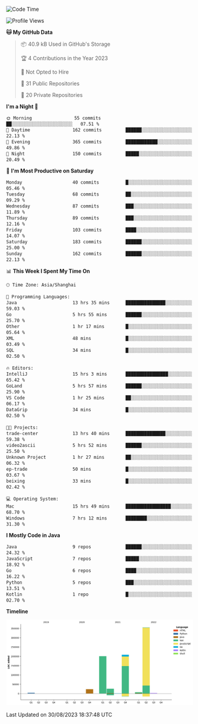 <!--START_SECTION:waka-->
![Code Time](http://img.shields.io/badge/Code%20Time-2%2C036%20hrs%2029%20mins-blue)

![Profile Views](http://img.shields.io/badge/Profile%20Views-0-blue)

**🐱 My GitHub Data** 

> 📦 40.9 kB Used in GitHub's Storage 
 > 
> 🏆 4 Contributions in the Year 2023
 > 
> 🚫 Not Opted to Hire
 > 
> 📜 31 Public Repositories 
 > 
> 🔑 20 Private Repositories 
 > 
**I'm a Night 🦉** 

```text
🌞 Morning                55 commits          ██░░░░░░░░░░░░░░░░░░░░░░░   07.51 % 
🌆 Daytime                162 commits         ██████░░░░░░░░░░░░░░░░░░░   22.13 % 
🌃 Evening                365 commits         ████████████░░░░░░░░░░░░░   49.86 % 
🌙 Night                  150 commits         █████░░░░░░░░░░░░░░░░░░░░   20.49 % 
```
📅 **I'm Most Productive on Saturday** 

```text
Monday                   40 commits          █░░░░░░░░░░░░░░░░░░░░░░░░   05.46 % 
Tuesday                  68 commits          ██░░░░░░░░░░░░░░░░░░░░░░░   09.29 % 
Wednesday                87 commits          ███░░░░░░░░░░░░░░░░░░░░░░   11.89 % 
Thursday                 89 commits          ███░░░░░░░░░░░░░░░░░░░░░░   12.16 % 
Friday                   103 commits         ████░░░░░░░░░░░░░░░░░░░░░   14.07 % 
Saturday                 183 commits         ██████░░░░░░░░░░░░░░░░░░░   25.00 % 
Sunday                   162 commits         ██████░░░░░░░░░░░░░░░░░░░   22.13 % 
```


📊 **This Week I Spent My Time On** 

```text
🕑︎ Time Zone: Asia/Shanghai

💬 Programming Languages: 
Java                     13 hrs 35 mins      ███████████████░░░░░░░░░░   59.03 % 
Go                       5 hrs 55 mins       ██████░░░░░░░░░░░░░░░░░░░   25.70 % 
Other                    1 hr 17 mins        █░░░░░░░░░░░░░░░░░░░░░░░░   05.64 % 
XML                      48 mins             █░░░░░░░░░░░░░░░░░░░░░░░░   03.49 % 
SQL                      34 mins             █░░░░░░░░░░░░░░░░░░░░░░░░   02.50 % 

🔥 Editors: 
IntelliJ                 15 hrs 3 mins       ████████████████░░░░░░░░░   65.42 % 
GoLand                   5 hrs 57 mins       ██████░░░░░░░░░░░░░░░░░░░   25.90 % 
VS Code                  1 hr 25 mins        ██░░░░░░░░░░░░░░░░░░░░░░░   06.17 % 
DataGrip                 34 mins             █░░░░░░░░░░░░░░░░░░░░░░░░   02.50 % 

🐱‍💻 Projects: 
trade-center             13 hrs 40 mins      ███████████████░░░░░░░░░░   59.38 % 
video2ascii              5 hrs 52 mins       ██████░░░░░░░░░░░░░░░░░░░   25.50 % 
Unknown Project          1 hr 27 mins        ██░░░░░░░░░░░░░░░░░░░░░░░   06.32 % 
ep-trade                 50 mins             █░░░░░░░░░░░░░░░░░░░░░░░░   03.67 % 
beixing                  33 mins             █░░░░░░░░░░░░░░░░░░░░░░░░   02.42 % 

💻 Operating System: 
Mac                      15 hrs 49 mins      █████████████████░░░░░░░░   68.70 % 
Windows                  7 hrs 12 mins       ████████░░░░░░░░░░░░░░░░░   31.30 % 
```

**I Mostly Code in Java** 

```text
Java                     9 repos             ██████░░░░░░░░░░░░░░░░░░░   24.32 % 
JavaScript               7 repos             █████░░░░░░░░░░░░░░░░░░░░   18.92 % 
Go                       6 repos             ████░░░░░░░░░░░░░░░░░░░░░   16.22 % 
Python                   5 repos             ███░░░░░░░░░░░░░░░░░░░░░░   13.51 % 
Kotlin                   1 repo              █░░░░░░░░░░░░░░░░░░░░░░░░   02.70 % 
```



**Timeline**

![Lines of Code chart](https://raw.githubusercontent.com/youtiaoguagua/youtiaoguagua/master/assets/bar_graph.png)


 Last Updated on 30/08/2023 18:37:48 UTC
<!--END_SECTION:waka-->